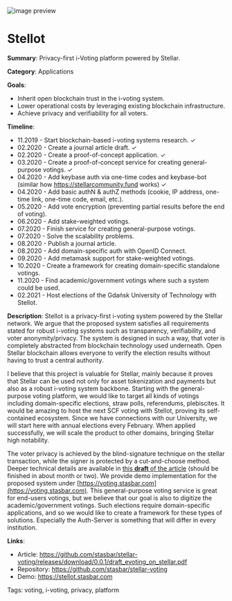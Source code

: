 ![image preview](https://raw.githubusercontent.com/stasbar/stellar-voting/master/img/stellot-scf.png)

# Stellot

**Summary**: Privacy-first i-Voting platform powered by Stellar.

**Category**: Applications

**Goals**: 
- Inherit open blockchain trust in the i-voting system.
- Lower operational costs by leveraging existing blockchain infrastructure.
- Achieve privacy and verifiability for all voters.

**Timeline**: 
 - 11.2019 - Start blockchain-based i-voting systems research. ✓
 - 02.2020 - Create a journal article draft. ✓
 - 02.2020 - Create a proof-of-concept application. ✓
 - 03.2020 - Create a proof-of-concept service for creating general-purpose votings. ✓
 - 04.2020 - Add keybase auth via one-time codes and keybase-bot (similar how https://stellarcommunity.fund works) ✓
 - 04.2020 - Add basic authN & authZ methods (cookie, IP address, one-time link, one-time code, email, etc.).
 - 05.2020 - Add vote encryption (preventing partial results before the end of voting).
 - 06.2020 - Add stake-weighted votings.
 - 07.2020 - Finish service for creating general-purpose votings.
 - 07.2020 - Solve the scalability problems.
 - 08.2020 - Publish a journal article.
 - 08.2020 - Add domain-specific auth with OpenID Connect.
 - 09.2020 - Add metamask support for stake-weighted votings.
 - 10.2020 - Create a framework for creating domain-specific standalone votings.
 - 11.2020 - Find academic/government votings where such a system could be used.
 - 02.2021 - Host elections of the Gdańsk University of Technology with Stellot.

**Description**: Stellot is a privacy-first i-voting system powered by the Stellar network. We argue that the proposed system satisfies all requirements stated for robust i-voting systems such as transparency, verifiability, and voter anonymity/privacy. The system is designed in such a way, that voter is completely abstracted from blockchain technology used underneath. Open Stellar blockchain allows everyone to verify the election results without having to trust a central authority. 

I believe that this project is valuable for Stellar, mainly because it proves that Stellar can be used not only for asset tokenization and payments but also as a robust i-voting system backbone.
Starting with the general-purpose voting platform, we would like to target all kinds of votings including domain-specific elections, straw polls, referendums, plebiscites. It would be amazing to host the next SCF voting with Stellot, proving its self-contained ecosystem. Since we have connections with our University, we will start here with annual elections every February. When applied successfully, we will scale the product to other domains, bringing Stellar high notability. 

The voter privacy is achieved by the blind-signature technique on the stellar transaction, while the signer is protected by a cut-and-choose method.  Deeper technical details are available in [this **draft** of the article](https://github.com/stasbar/stellar-voting/releases/download/0.0.1/draft_evoting_on_stellar.pdf) (should be finished in about month or two). We provide demo implementation for the proposed system under [https://voting.stasbar.com](https://voting.stasbar.com). This general-purpose voting service is great for end-users votings, but we believe that our goal is also to digitize the academic/government votings. Such elections require domain-specific applications, and so we would like to create a framework for these types of solutions. Especially the Auth-Server is something that will differ in every institution. 

**Links**: 
- Article: https://github.com/stasbar/stellar-voting/releases/download/0.0.1/draft_evoting_on_stellar.pdf
- Repository: https://github.com/stasbar/stellar-voting
- Demo: https://stellot.stasbar.com

Tags: voting, i-voting, privacy, platform
